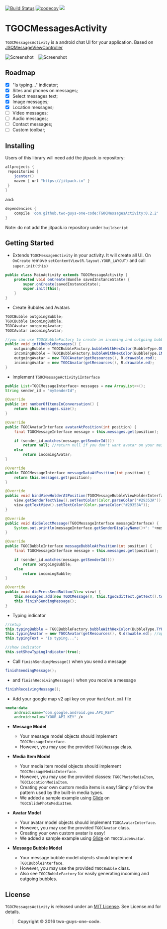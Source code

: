 [![Build Status](https://travis-ci.org/two-guys-one-code/TGOCMessagesActivity.svg?branch=master)](https://travis-ci.org/two-guys-one-code/TGOCMessagesActivity)
[![codecov](https://codecov.io/gh/two-guys-one-code/TGOCMessagesActivity/branch/master/graph/badge.svg)](https://codecov.io/gh/two-guys-one-code/TGOCMessagesActivity)
[![](https://jitpack.io/v/two-guys-one-code/TGOCMessagesActivity.svg)](https://jitpack.io/#two-guys-one-code/TGOCMessagesActivity)


# TGOCMessagesActivity

`TGOCMessagesActivity` is a android chat UI for your application. Based on [JSQMessageViewController][jsq]

![Screenshot][img0] &nbsp;&nbsp; ![Screenshot][img1] &nbsp;&nbsp;

## Roadmap

- [x] "Is typing..." indicator;
- [x] Sites and phones on messages;
- [x] Select messages text;
- [x] Image messages;
- [x] Location messages;
- [ ] Video messages;
- [ ] Audio messages;
- [ ] Contact messages;
- [ ] Custom toolbar;

## Installing

Users of this library will need add the jitpack.io repository:

```gradle
allprojects {
 repositories {
    jcenter()
    maven { url "https://jitpack.io" }
 }
}
```

and:

```gradle
dependencies {
    compile 'com.github.two-guys-one-code:TGOCMessagesActivity:0.2.2'
}
```

Note: do not add the jitpack.io repository under `buildscript`

## Getting Started

* Extends `TGOCMessageActivity` in your activity. It will create all UI. On `OnCreate` remove `setContentView(R.layout.YOUR_LAYOUT)` and call `super.init(this)`

```java
public class MainActivity extends TGOCMessageActivity {
    protected void onCreate(Bundle savedInstanceState) {
        super.onCreate(savedInstanceState);
        super.init(this);
    }
}
```

* Create Bubbles and Avatars

```java
TGOCBubble outgoingBubble;
TGOCBubble incomingBubble;
TGOCAvatar outgoingAvatar;
TGOCAvatar incomingAvatar;

//you can use TGOCBubbleFactory to create an incoming and outgoing bubble
public void initBubbleMessages() {
    outgoingBubble = TGOCBubbleFactory.bubbleWithHexColor(BubbleType.OUTGOING, "#C7D6DA");
    incomingBubble = TGOCBubbleFactory.bubbleWithHexColor(BubbleType.INCOMING, "#FAFFFF");
    outgoingAvatar = new TGOCAvatar(getResources(), R.drawable.rod);
    incomingAvatar = new TGOCAvatar(getResources(), R.drawable.ed);
}

```

* Implement `TGOCMessageActivityiInterface`

```java
public List<TGOCMessageInterface> messages = new ArrayList<>();
String sender_id = "mySenderId";

@Override
public int numberOfItemsInConversation() {
    return this.messages.size();
}

@Override
public TGOCAvatarInterface avatarAtPosition(int position) {
    final TGOCMessageInterface message = this.messages.get(position);

    if (sender_id.matches(message.getSenderId()))
        return null; //return null if you don't want avatar on your messages
    else
        return incomingAvatar;
}

@Override
public TGOCMessageInterface messageDataAtPosition(int position) {
    return this.messages.get(position);
}

@Override
public void bindViewHolderAtPosition(TGOCMessageBubbleViewHolderInterface view, int position) {
    view.getSenderTextView().setTextColor(Color.parseColor("#29353A"));
    view.getTextView().setTextColor(Color.parseColor("#29353A"));
}

@Override
public void didSelectMessage(TGOCMessageInterface messageInterface) {
    System.out.println(messageInterface.getSenderDisplayName()+": "+messageInterface.toString()); //called when user click on media messages
}

@Override
public TGOCBubbleInterface messageBubbleAtPosition(int position) {
    final TGOCMessageInterface message = this.messages.get(position);

    if (sender_id.matches(message.getSenderId()))
        return outgoingBubble;
    else
        return incomingBubble;
}

@Override
public void didPressSendButton(View view) {
    this.messages.add(new TGOCMessage(0, this.tgocEditText.getText().toString(), "Rodrigo"));
    this.finishSendingMessage();
}
```
* Typing indicator
```java
//setup
this.typingBubble = TGOCBubbleFactory.bubbleWithHexColor(BubbleType.TYPING, "#FAFFFF");
this.typingAvatar = new TGOCAvatar(getResources(), R.drawable.ed); //optional
this.typingText = "Is typing...";
```

```java
//show indicator
this.setShowTypingIndicator(true);
```

* Call `finishSendingMessage()` when you send a message
```java
finishSendingMessage();
```

* and `finishReceivingMessage()` when you receive a message
```java
finishReceivingMessage();
```

* Add your google map v2 api key on your `Manifest.xml` file

```xml
<meta-data
    android:name="com.google.android.geo.API_KEY"
    android:value="YOUR_API_KEY" />
```

* **Message Model**
  * Your message model objects should implement `TGOCMessageInterface`.
  * However, you may use the provided `TGOCMessage` class.

* **Media Item Model**
  * Your media item model objects should implement `TGOCMessageMediaInterface`.
  * However, you may use the provided classes: `TGOCPhotoMediaItem`, `TGOCLocationMediaItem`.
  * Creating your own custom media items is easy! Simply follow the pattern used by the built-in media types.
  * We added a sample example using [Glide][glide] on `TGOCGlidePhotoMediaItem`.

* **Avatar Model**
  * Your avatar model objects should implement `TGOCAvatarInterface`.
  * However, you may use the provided `TGOCAvatar` class.
  * Creating your own custom avatar is easy!
  * We added a sample example using [Glide][glide] on `TGOCGlideAvatar`.

* **Message Bubble Model**
  * Your message bubble model objects should implement `TGOCBubbleInterface`.
  * However, you may use the provided `TGOCBubble` class.
  * Also see `TGOCBubbleFactory` for easily generating incoming and outgoing bubbles.

## License

`TGOCMessagesActivity` is released under an [MIT License][mit]. See License.md for details.

>**Copyright &copy; 2016 two-guys-one-code.**

[jsq]:http://www.jessesquires.com/JSQMessagesViewController/
[glide]:https://github.com/bumptech/glide
[mit]:http://opensource.org/licenses/MIT
[img0]:https://github.com/two-guys-one-code/TGOCMessagesActivity/blob/master/Screenshots/screenshot0.png
[img1]:https://github.com/two-guys-one-code/TGOCMessagesActivity/blob/master/Screenshots/screenshot1.png
